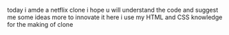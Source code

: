 today i amde a netflix clone i hope u will understand the code and suggest me some ideas more to innovate it
here i use my HTML and CSS knowledge for the making of clone
